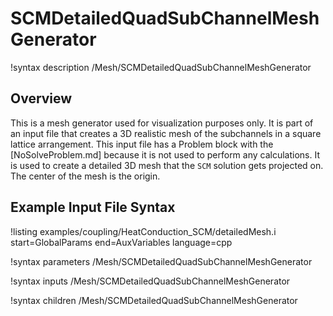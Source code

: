 # SCMDetailedQuadSubChannelMeshGenerator

!syntax description /Mesh/SCMDetailedQuadSubChannelMeshGenerator

## Overview

<!-- -->

This is a mesh generator used for visualization purposes only. It is part of an input file that creates
a 3D realistic mesh of the subchannels in a square lattice arrangement. This input file has a Problem block
with the [NoSolveProblem.md] because it is not used to perform any calculations. It is used to create a detailed 3D mesh that the `SCM` solution gets projected on. The center of the mesh is the origin.

## Example Input File Syntax

!listing examples/coupling/HeatConduction_SCM/detailedMesh.i start=GlobalParams end=AuxVariables language=cpp

!syntax parameters /Mesh/SCMDetailedQuadSubChannelMeshGenerator

!syntax inputs /Mesh/SCMDetailedQuadSubChannelMeshGenerator

!syntax children /Mesh/SCMDetailedQuadSubChannelMeshGenerator
